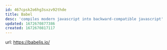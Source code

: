 ```yaml
---
id: 467cpsk2o6hg3sxzv92thde
title: Babel
desc: 'compiles modern javascript into backward-compatible javascript'
updated: 1672670877386
created: 1672670817117
---
```


url: https://babeljs.io/

